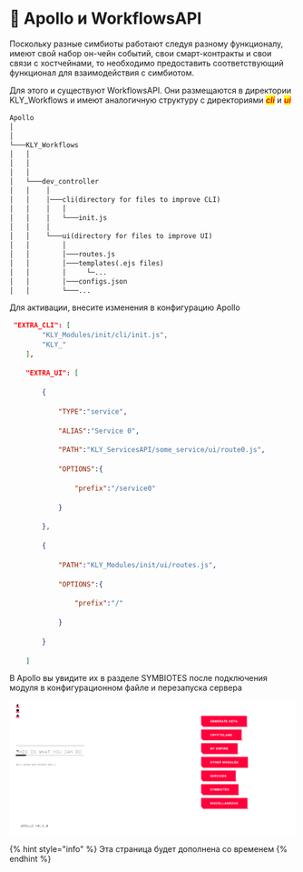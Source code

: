 # 🥵 Apollo и WorkflowsAPI

Поскольку разные симбиоты работают следуя разному функционалу, имеют свой набор он-чейн событий, свои смарт-контракты и свои связи с хостчейнами, то необходимо предоставить соответствующий функционал для взаимодействия с симбиотом.

Для этого и существуют WorkflowsAPI. Они размещаются в директории KLY\_Workflows и имеют аналогичную структуру с директориями _<mark style="color:red;">**cli**</mark>_ и _<mark style="color:red;">**ui**</mark>_

```
Apollo
│     
│   
└───KLY_Workflows
│   │   
│   │
│   │   
│   └───dev_controller
│   │    │   
│   │    │───cli(directory for files to improve CLI)
│   │    │   │
│   │    │   └───init.js 
│   │    │
│   │    └───ui(directory for files to improve UI)
│   │        │
│   │        │───routes.js
│   │        │───templates(.ejs files)
│   │        │     └─...
│   │        │───configs.json
│   │        └───...
```

Для активации, внесите изменения в конфигурацию Apollo

```json
 "EXTRA_CLI": [
        "KLY_Modules/init/cli/init.js",
        "KLY_"
    ],

    "EXTRA_UI": [
        
        {

            "TYPE":"service",
            
            "ALIAS":"Service 0",

            "PATH":"KLY_ServicesAPI/some_service/ui/route0.js",
            
            "OPTIONS":{
             
                "prefix":"/service0"
            
            }

        },

        {

            "PATH":"KLY_Modules/init/ui/routes.js",

            "OPTIONS":{
             
                "prefix":"/"
            
            }

        }
        
    ]
```

В Apollo вы увидите их в разделе SYMBIOTES после подключения модуля в конфигурационном файле и перезапуска сервера

![](<../../.gitbook/assets/image (15) (1) (1).png>)

{% hint style="info" %}
Эта страница будет дополнена со временем
{% endhint %}

